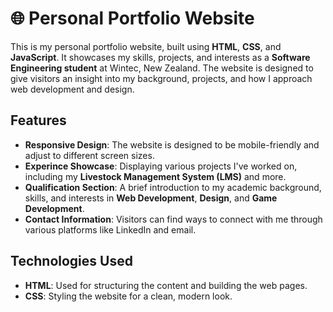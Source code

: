 # 🌐 Personal Portfolio Website  

This is my personal portfolio website, built using **HTML**, **CSS**, and **JavaScript**. It showcases my skills, projects, and interests as a **Software Engineering student** at Wintec, New Zealand. The website is designed to give visitors an insight into my background, projects, and how I approach web development and design.

## Features  
- **Responsive Design**: The website is designed to be mobile-friendly and adjust to different screen sizes.
- **Experince Showcase**: Displaying various projects I've worked on, including my **Livestock Management System (LMS)** and more.
- **Qualification Section**: A brief introduction to my academic background, skills, and interests in **Web Development**, **Design**, and **Game Development**.
- **Contact Information**: Visitors can find ways to connect with me through various platforms like LinkedIn and email.

## Technologies Used  
- **HTML**: Used for structuring the content and building the web pages.
- **CSS**: Styling the website for a clean, modern look.

